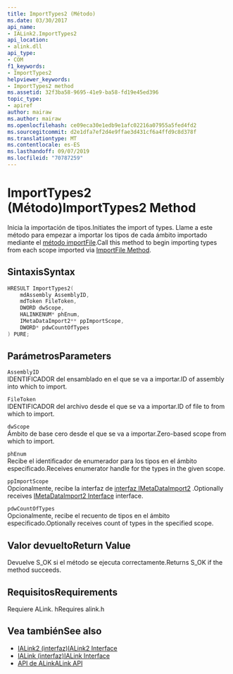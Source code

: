 ```yaml
---
title: ImportTypes2 (Método)
ms.date: 03/30/2017
api_name:
- IALink2.ImportTypes2
api_location:
- alink.dll
api_type:
- COM
f1_keywords:
- ImportTypes2
helpviewer_keywords:
- ImportTypes2 method
ms.assetid: 32f3ba58-9695-41e9-ba58-fd19e45ed396
topic_type:
- apiref
author: mairaw
ms.author: mairaw
ms.openlocfilehash: ce09eca30e1edb9e1afc02216a07955a5fed4fd2
ms.sourcegitcommit: d2e1dfa7ef2d4e9ffae3d431cf6a4ffd9c8d378f
ms.translationtype: MT
ms.contentlocale: es-ES
ms.lasthandoff: 09/07/2019
ms.locfileid: "70787259"
---
```

# <a name="importtypes2-method"></a><span data-ttu-id="691b0-102">ImportTypes2 (Método)</span><span class="sxs-lookup"><span data-stu-id="691b0-102">ImportTypes2 Method</span></span>
<span data-ttu-id="691b0-103">Inicia la importación de tipos.</span><span class="sxs-lookup"><span data-stu-id="691b0-103">Initiates the import of types.</span></span> <span data-ttu-id="691b0-104">Llame a este método para empezar a importar los tipos de cada ámbito importado mediante el [método importFile](importfile-method.md).</span><span class="sxs-lookup"><span data-stu-id="691b0-104">Call this method to begin importing types from each scope imported via [ImportFile Method](importfile-method.md).</span></span>  
  
## <a name="syntax"></a><span data-ttu-id="691b0-105">Sintaxis</span><span class="sxs-lookup"><span data-stu-id="691b0-105">Syntax</span></span>  
  
```cpp  
HRESULT ImportTypes2(  
    mdAssembly AssemblyID,  
    mdToken FileToken,  
    DWORD dwScope,  
    HALINKENUM* phEnum,  
    IMetaDataImport2** ppImportScope,  
    DWORD* pdwCountOfTypes  
) PURE;  
```  
  
## <a name="parameters"></a><span data-ttu-id="691b0-106">Parámetros</span><span class="sxs-lookup"><span data-stu-id="691b0-106">Parameters</span></span>  
 `AssemblyID`  
 <span data-ttu-id="691b0-107">IDENTIFICADOR del ensamblado en el que se va a importar.</span><span class="sxs-lookup"><span data-stu-id="691b0-107">ID of assembly into which to import.</span></span>  
  
 `FileToken`  
 <span data-ttu-id="691b0-108">IDENTIFICADOR del archivo desde el que se va a importar.</span><span class="sxs-lookup"><span data-stu-id="691b0-108">ID of file to from which to import.</span></span>  
  
 `dwScope`  
 <span data-ttu-id="691b0-109">Ámbito de base cero desde el que se va a importar.</span><span class="sxs-lookup"><span data-stu-id="691b0-109">Zero-based scope from which to import.</span></span>  
  
 `phEnum`  
 <span data-ttu-id="691b0-110">Recibe el identificador de enumerador para los tipos en el ámbito especificado.</span><span class="sxs-lookup"><span data-stu-id="691b0-110">Receives enumerator handle for the types in the given scope.</span></span>  
  
 `ppImportScope`  
 <span data-ttu-id="691b0-111">Opcionalmente, recibe la interfaz de [interfaz IMetaDataImport2](../metadata/imetadataimport2-interface.md) .</span><span class="sxs-lookup"><span data-stu-id="691b0-111">Optionally receives [IMetaDataImport2 Interface](../metadata/imetadataimport2-interface.md) interface.</span></span>  
  
 `pdwCountOfTypes`  
 <span data-ttu-id="691b0-112">Opcionalmente, recibe el recuento de tipos en el ámbito especificado.</span><span class="sxs-lookup"><span data-stu-id="691b0-112">Optionally receives count of types in the specified scope.</span></span>  
  
## <a name="return-value"></a><span data-ttu-id="691b0-113">Valor devuelto</span><span class="sxs-lookup"><span data-stu-id="691b0-113">Return Value</span></span>  
 <span data-ttu-id="691b0-114">Devuelve S_OK si el método se ejecuta correctamente.</span><span class="sxs-lookup"><span data-stu-id="691b0-114">Returns S_OK if the method succeeds.</span></span>  
  
## <a name="requirements"></a><span data-ttu-id="691b0-115">Requisitos</span><span class="sxs-lookup"><span data-stu-id="691b0-115">Requirements</span></span>  
 <span data-ttu-id="691b0-116">Requiere ALink. h</span><span class="sxs-lookup"><span data-stu-id="691b0-116">Requires alink.h</span></span>  
  
## <a name="see-also"></a><span data-ttu-id="691b0-117">Vea también</span><span class="sxs-lookup"><span data-stu-id="691b0-117">See also</span></span>

- [<span data-ttu-id="691b0-118">IALink2 (interfaz)</span><span class="sxs-lookup"><span data-stu-id="691b0-118">IALink2 Interface</span></span>](ialink2-interface.md)
- [<span data-ttu-id="691b0-119">IALink (interfaz)</span><span class="sxs-lookup"><span data-stu-id="691b0-119">IALink Interface</span></span>](ialink-interface.md)
- [<span data-ttu-id="691b0-120">API de ALink</span><span class="sxs-lookup"><span data-stu-id="691b0-120">ALink API</span></span>](index.md)
